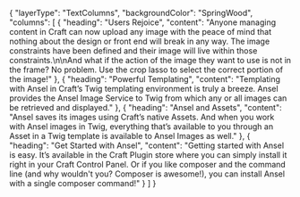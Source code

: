 {
    "layerType": "TextColumns",
    "backgroundColor": "SpringWood",
    "columns": [
        {
            "heading": "Users Rejoice",
            "content": "Anyone managing content in Craft can now upload any image with the peace of mind that nothing about the design or front end will break in any way. The image constraints have been defined and their image will live within those constraints.\n\nAnd what if the action of the image they want to use is not in the frame? No problem. Use the crop lasso to select the correct portion of the image!"
        },
        {
            "heading": "Powerful Templating",
            "content": "Templating with Ansel in Craft’s Twig templating environment is truly a breeze. Ansel provides the Ansel Image Service to Twig from which any or all images can be retrieved and displayed."
        },
        {
            "heading": "Ansel and Assets",
            "content": "Ansel saves its images using Craft’s native Assets. And when you work with Ansel images in Twig, everything that’s available to you through an Asset in a Twig template is available to Ansel Images as well."
        },
        {
            "heading": "Get Started with Ansel",
            "content": "Getting started with Ansel is easy. It’s available in the Craft Plugin store where you can simply install it right in your Craft Control Panel. Or if you like composer and the command line (and why wouldn't you? Composer is awesome!), you can install Ansel with a single composer command!"
        }
    ]
}
